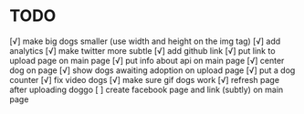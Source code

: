 TODO
====

[√] make big dogs smaller (use width and height on the img tag)
[√] add analytics
[√] make twitter more subtle
[√] add github link
[√] put link to upload page on main page
[√] put info about api on main page
[√] center dog on page
[√] show dogs awaiting adoption on upload page
[√] put a dog counter
[√] fix video dogs
[√] make sure gif dogs work
[√] refresh page after uploading doggo
[ ] create facebook page and link (subtly) on main page